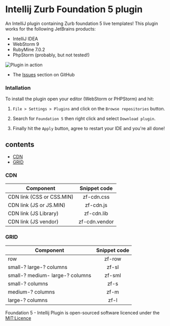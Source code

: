 Intellij Zurb Foundation 5 plugin
==================================

An IntelliJ plugin containing Zurb foundation 5 live templates! This plugin works for the following JetBrains products:

- IntelliJ IDEA
- WebStorm 9
- RubyMine 7.0.2
- PhpStorm (probably, but not tested!)


![Plugin in action](https://github.com/manolenso/intellij-foundation5/blob/master/screencasts/starter-template.gif)

- The [Issues](https://github.com/manolenso/intellij-foundation5/issues) section on GitHub


### Intallation

To install the plugin open your editor (WebStorm or PHPStorm) and hit:

1) `File > Settings > Plugins` and click on the `Browse repositories` button.

2) Search for `Foundation 5` then right click and select `Download plugin`.

3) Finally hit the `Apply` button, agree to restart your IDE and you're all done!

## contents
- [CDN](#cdn)
- [GRID](#Grid)


### CDN

| Component                      | Snippet code                   |
|------------------------------- | :-----------------------------:|
| CDN link (CSS or CSS.MIN)      | zf-cdn.css                     |
| CDN link (JS  or JS.MIN)       | zf-cdn.js                      |
| CDN link (JS Library)          | zf-cdn.lib                     |
| CDN link (JS vendor)           | zf-cdn.vendor                  |

### GRID

| Component                        | Snippet code                   |
|----------------------------------| :-----------------------------:|
| row                              | zf-row                         |
| small-? large-?  columns         | zf-sl                          |
| small-? medium- large-? columns  | zf-sml                         |
| small-? columns                  | zf-s                           |
| medium-? columns                 | zf-m                           |
| large-? columns                  | zf-l                           |

Foundation 5 - Intellij Plugin is open-sourced software licenced under the [MIT:Licence](http://opensource.org/licenses/MIT)